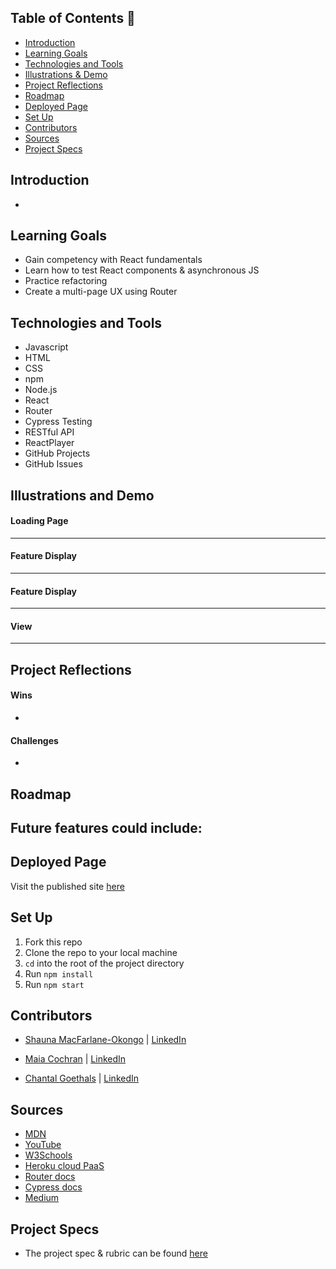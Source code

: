 ## Table of Contents 🪷
- [Introduction](#introduction)
- [Learning Goals](#learning-goals)
- [Technologies and Tools](#technologies-and-tools)
- [Illustrations & Demo](#illustrations-and-demo)
- [Project Reflections](#project-reflections)
- [Roadmap](#roadmap)
- [Deployed Page](#deployed-page)
- [Set Up](#set-up)
- [Contributors](#contributors)
- [Sources](#sources)
- [Project Specs](#project-specs)

## Introduction
- 

## Learning Goals
- Gain competency with React fundamentals
- Learn how to test React components & asynchronous JS
- Practice refactoring
- Create a multi-page UX using Router

## Technologies and Tools
- Javascript
- HTML
- CSS
- npm
- Node.js
- React
- Router
- Cypress Testing
- RESTful API
- ReactPlayer
- GitHub Projects
- GitHub Issues

## Illustrations and Demo
#### Loading Page

----
#### Feature Display

----
#### Feature Display

----
#### View

----

## Project Reflections
#### Wins
- 

#### Challenges
- 

## Roadmap
Future features could include:
- 

## Deployed Page
Visit the published site [here]()

## Set Up
1. Fork this repo
2. Clone the repo to your local machine
3. `cd` into the root of the project directory
4. Run `npm install`
5. Run `npm start`

## Contributors
 - [Shauna MacFarlane-Okongo](https://github.com/DrSLMac) | [LinkedIn](https://github.com/DrSLMac)
 
 - [Maia Cochran](https://github.com/Maia-Cochran) | [LinkedIn](https://www.linkedin.com/in/maiaecochran/)
 
 - [Chantal Goethals](https://github.com/goecha) | [LinkedIn](https://www.linkedin.com/in/chantalgoethalsgoecha/)
 
## Sources
 - [MDN](http://developer.mozilla.org/en-US/)
 - [YouTube](https://www.youtube.com/)
 - [W3Schools](https://www.w3schools.com/)
 - [Heroku cloud PaaS](https://heroku.com/)
 - [Router docs](https://reactrouter.com/)
 - [Cypress docs](https://docs.cypress.io/guides/overview/why-cypress)
 - [Medium](https://medium.com/)

## Project Specs
 - The project spec & rubric can be found [here](https://frontend.turing.edu/projects/module-3/stretch.html)

